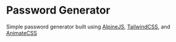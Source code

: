 # Password Generator

Simple password generator built using [AlpineJS](https://alpinejs.dev/), [TailwindCSS](https://tailwindcss.com/), and [AnimateCSS](https://animate.style/)